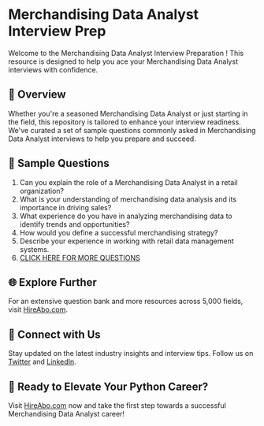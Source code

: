 # Merchandising Data Analyst Interview Prep

Welcome to the Merchandising Data Analyst Interview Preparation ! This resource is designed to help you ace your Merchandising Data Analyst interviews with confidence.

## 🚀 Overview

Whether you're a seasoned Merchandising Data Analyst or just starting in the field, this repository is tailored to enhance your interview readiness. We've curated a set of sample questions commonly asked in Merchandising Data Analyst interviews to help you prepare and succeed.

## 📝 Sample Questions

1. Can you explain the role of a Merchandising Data Analyst in a retail organization?
2. What is your understanding of merchandising data analysis and its importance in driving sales?
3. What experience do you have in analyzing merchandising data to identify trends and opportunities?
4. How would you define a successful merchandising strategy?
5. Describe your experience in working with retail data management systems.
6. [CLICK HERE FOR MORE QUESTIONS](https://hireabo.com/job/22_3_16/Merchandising%20Data%20Analyst)

## 🌐 Explore Further

For an extensive question bank and more resources across 5,000 fields, visit [HireAbo.com](https://www.hireabo.com).

## 📱 Connect with Us

Stay updated on the latest industry insights and interview tips. Follow us on [Twitter](https://twitter.com/hireabo) and [LinkedIn](https://www.linkedin.com/in/hire-abo-3609972a8/).

## 🚀 Ready to Elevate Your Python Career?

Visit [HireAbo.com](https://www.hireabo.com) now and take the first step towards a successful Merchandising Data Analyst career!